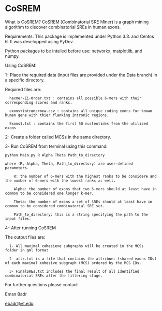 # CoSREM

What is CoSREM?
CoSREM (Combinatorial SRE Miner) is a graph mining algorithm 
to discover combinatorial SREs in human exons. 

Requirements:
This package is implemented under Python 3.3. and Centos 6. It was developped using PyDev.

Python packages to be intalled before use: networkx, matplotlib, and numpy.

Using CoSREM:

1- Place the required data (input files are provided under the Data branch) in a specific directory.
   
   Required files are:
	  
	  hexmer-Ei-Order.txt : contains all possible 6-mers with their corresponding scores and ranks.
	  
	  exons+introns+new.csv : contains all unique coding exons for known human gene with thier flanking intronic regions.
	  
	  Exons1.txt : contains the first 50 nucleotides from the utilized exons

2- Create a folder called MCSs in the same directory.

3- Run CoSREM from terminal using this command:
   
   	python Main.py R Alpha Theta Path_to_directory
   
   	where (R, Alpha, Theta, Path_to_directory) are user-defined parameters.
   	
   		R: the number of 6-mers with the highest ranks to be considere and the number of 6-mers with the lowest ranks as well.
	 
	 	Alpha: the number of exons that two 6-mers should at least have in common to be considered one longer k-mer.
	 
	 	Theta: the number of exons a set of SREs should at least have in common to be considered combinatorial SRE set.   
	 
		Path_to_directory: this is a string specifying the path to the input files.

4- After running CoSREM
   
   The output files are:

	  1- All maximal cohesieve subgraphs will be created in the MCSs folder in gml format

	  2- attr.txt is a file that contains the attribues (shared exons IDs) of each maximal cohesive subgraph (MCS) ordered by the MCS IDs.
	  
	  3- FinalSREs.txt includes the final result of all identified combinatorial SREs after the filtering stage.   
 
For further questions please contact 

  Eman Badr  
  
  ebadr@vt.edu




